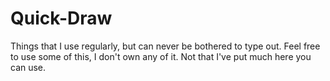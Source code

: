 # Quick-Draw

Things that I use regularly, but can never be bothered to type out.
Feel free to use some of this, I don't own any of it. Not that I've put much here you can use.